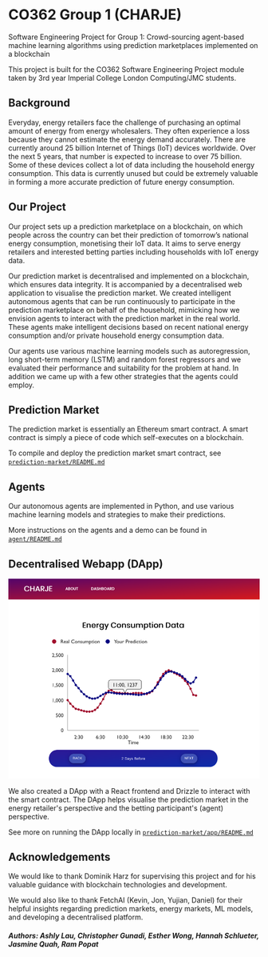 # CO362 Group 1 (CHARJE)

Software Engineering Project for Group 1:
Crowd-sourcing agent-based machine learning algorithms using prediction marketplaces implemented on a blockchain

This project is built for the CO362 Software Engineering Project module taken by 3rd year Imperial College London Computing/JMC students.

## Background
Everyday, energy retailers face the challenge of purchasing an optimal amount of energy from energy wholesalers.
They often experience a loss because they cannot estimate the energy demand accurately. There are currently
around 25 billion Internet of Things (IoT) devices worldwide. Over the next 5 years, that number is expected
to increase to over 75 billion. Some of these devices collect a lot of data including the household energy
consumption. This data is currently unused but could be extremely valuable in forming a more accurate
prediction of future energy consumption.

## Our Project
Our project sets up a prediction marketplace on a blockchain, on which people across the country can bet their prediction of tomorrow’s national energy consumption, monetising their IoT data. It aims to serve energy retailers and interested betting parties including households with IoT energy data.

Our prediction market is decentralised and implemented on a blockchain, which ensures data integrity. It is accompanied by a decentralised web application to visualise the prediction market. We created intelligent
autonomous agents that can be run continuously to participate in the prediction marketplace on behalf of the
household, mimicking how we envision agents to interact with the prediction market in the real world. These
agents make intelligent decisions based on recent national energy consumption and/or private household energy
consumption data.

Our agents use various machine learning models such as autoregression, long short-term memory (LSTM) and
random forest regressors and we evaluated their performance and suitability for the problem at hand. In addition
we came up with a few other strategies that the agents could employ.

## Prediction Market
The prediction market is essentially an Ethereum smart contract. A smart contract is simply a piece of code which self-executes on a blockchain.

To compile and deploy the prediction market smart contract, see [`prediction-market/README.md`](prediction-market/README.md)

## Agents
Our autonomous agents are implemented in Python, and use various machine learning models and strategies to make their predictions.

More instructions on the agents and a demo can be found in [`agent/README.md`](agent/README.md)

## Decentralised Webapp (DApp)

![DApp agent dashboard screenshot](assets/agent_dashboard.png)

We also created a DApp with a React frontend and Drizzle to interact with the smart contract. The DApp helps visualise
the prediction market in the energy retailer's perspective and the betting participant's (agent) perspective.

See more on running the DApp locally in [`prediction-market/app/README.md`](prediction-market/app/README.md)

## Acknowledgements
We would like to thank Dominik Harz for supervising this project and for his valuable guidance with blockchain
technologies and development.

We would also like to thank FetchAI (Kevin, Jon, Yujian, Daniel) for their helpful insights regarding prediction
markets, energy markets, ML models, and developing a decentralised platform.

##### Authors: Ashly Lau, Christopher Gunadi, Esther Wong, Hannah Schlueter, Jasmine Quah, Ram Popat
